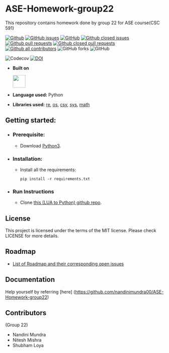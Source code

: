 # ASE-Homework-group22

This repository contains homework done by group 22 for ASE course(CSC 591)

[![Github](https://img.shields.io/badge/language-python-red.svg)](https://www.python.org/downloads/)
[![GitHub issues](https://img.shields.io/github/issues-raw/nandinimundra00/ASE-Homework-group22)](https://github.com/nandinimundra00/ASE-Homework-group22/issues)
[![GitHub](https://img.shields.io/github/license/nandinimundra00/ASE-Homework-group22)](https://github.com/nandinimundra00/ASE-Homework-group22/blob/main/LICENSE.md)
[![Github closed issues](https://img.shields.io/github/issues-closed-raw/nandinimundra00/ASE-Homework-group22)](https://github.com/nandinimundra00/ASE-Homework-group22/issues?q=is%3Aissue+is%3Aclosed)
[![Github pull requests](https://img.shields.io/github/issues-pr/nandinimundra00/ASE-Homework-group22?color=red)](https://github.com/nandinimundra00/ASE-Homework-group22/pulls)
[![Github closed pull requests](https://img.shields.io/github/issues-pr-closed/nandinimundra00/ASE-Homework-group22?color=blue)](https://github.com/nandinimundra00/ASE-Homework-group22/pulls?q=is%3Apr+is%3Aclosed)
[![Github all contributors](https://img.shields.io/github/contributors/nandinimundra00/ASE-Homework-group22?color=green)](https://github.com/nandinimundra00/ASE-Homework-group22/graphs/contributors)
![GitHub forks](https://img.shields.io/github/forks/nandinimundra00/ASE-Homework-group22?style=social)
![GitHub](https://img.shields.io/github/license/nandinimundra00/ASE-Homework-group22)

![Codecov](https://img.shields.io/codecov/c/github/nandinimundra00/ASE-Homework-group22)
[![DOI](https://zenodo.org/badge/588330354.svg)](https://zenodo.org/badge/latestdoi/588330354)


<!-- ## Objective? -->

<!-- Converting a LUA based system into python based library.. -->


- **Built on**

  <img src="https://upload.wikimedia.org/wikipedia/commons/c/c3/Python-logo-notext.svg" width="40" height="40" />

- **Language used:** Python
- **Libraries used:** [re](https://docs.python.org/3/library/re.html), [os](https://docs.python.org/3/library/os.html), [csv](https://docs.python.org/3/library/csv.html), [sys](https://docs.python.org/3/library/sys.html), [math](https://docs.python.org/3/library/math.html)

## Getting started:

  - ### Prerequisite:
    - Download [Python3](https://www.python.org/downloads/).

  - ### Installation:
    
    - Install all the requirements:

      `pip install -r requirements.txt`

  - ### Run Instructions

    - Clone [this (LUA to Python) github repo](https://github.com/nandinimundra00/ASE-Homework-group22).

## License
This project is licensed under the terms of the MIT license. Please check LICENSE for more details.

## Roadmap
  - [List of Roadmap and their corresponding open issues](https://github.com/nandinimundra00/ASE-Homework-group22/issues/)

## Documentation
Help yourself by referring [here] (https://github.com/nandinimundra00/ASE-Homework-group22)

## Contributors
(Group 22)

- Nandini Mundra<br/>
- Nitesh Mishra<br/>
- Shubham Loya<br/>

